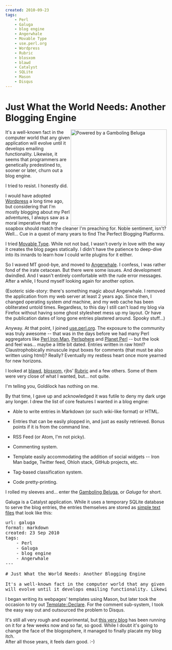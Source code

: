 ```yaml
---
created: 2010-09-23
tags:
    - Perl
    - Galuga
    - blog engine
    - Angerwhale
    - Movable Type
    - use.perl.org
    - Wordpress
    - Rubric
    - blosxom
    - blawd
    - Catalyst
    - SQLite
    - Mason
    - Disqus
---
```


# Just What the World Needs: Another Blogging Engine

<div style="float: right">
    <img src="__ENTRY_DIR__/galuga_logo.png" alt="Powered by a Gamboling Beluga" width="300" />
</div>

It's a well-known fact in the computer world that any given application
will evolve until it develops emailing functionality. Likewise,
it seems that programmers are genetically predestined to, sooner or later,
churn out a blog engine.

I tried to resist. I honestly did.

I would have adopted [Wordpress](http://wordpress.org/http://wordpress.org/) 
a long time ago, but considering that I'm mostly blogging 
about my Perl adventures, I always saw as a moral imperative that 
my soapbox should match the cleaner I'm preaching for. 
Noble sentiment, isn't? Well... Cue in a quest of many years to find 
The Perfect Blogging Platforms.

I tried [Movable Type](http://www.movabletype.org/). While not not bad, I
wasn't overly in love with the way it creates the blog pages statically. I
didn't have the patience to deep-dive into its innards to learn how
I could write plugins for it either.  

So I waved MT good-bye, and moved to [Angerwhale](http://github.com/jrockway/angerwhale).
I confess, I was rather fond of the irate cetacean.  But there were some issues. 
And development dwindled.  And I wasn't entirely comfortable with the rude error
messages. After a while, I found myself looking again for another option.

(Esoteric side-story: there's something magic about Angerwhale. I removed the
application from my web server at least 2 years ago.  Since then, I changed
operating system *and* machine, and my web cache has been obliterated untold
times. Regardless, to this day I still can't load 
my blog via Firefox without having some ghost stylesheet mess up my layout. Or
have the publication dates of long gone entries plastered around. Spooky
stuff...)

Anyway. At that point, I joined [use.perl.org](http://use.perl.org).  The exposure to 
the community was truly awesome -- 
that was in the days before we had many Perl
aggregators like [Perl Iron Man](http://ironman.enlightenedperl.org/), 
[Perlsphere](http://perlsphere.net/) and [Planet Perl](http://planet.perl.org/) --
but the look and feel was... maybe a little bit dated.  Entries written in
raw html?  Claustrophobically minuscule input boxes for comments (that must be
also written using html)? Really? Eventually my restless heart
once more
yearned for new horizons.

I looked at [blawd](http://github.com/perigrin/blawd),
[blosxom](http://www.blosxom.com/), rjbs'
[Rubric](http://github.com/rjbs/rubric) and a few others. Some of them were
very close of what I wanted, but... not quite.  

I'm telling you, Goldilock has nothing on me.

By that time, I gave up and acknowledged it was futile to deny my dark urge
any longer. I drew the list of
core features I wanted in a blog engine:

* Able to write entries in Markdown (or such wiki-like format) or HTML.

* Entries that can be easily plopped in, and just as easily retrieved. Bonus points
if it is from the command line.

* RSS Feed (or Atom, I'm not picky).

* Commenting system.

* Template easily accommodating the addition of social widgets --  Iron Man badge, Twitter feed, Ohloh stack,
GitHub projects, etc.

* Tag-based classification system.

* Code pretty-printing.

I rolled my sleeves and... enter the 
[Gamboling Beluga](http://github.com/yanick/Galuga), or *Galuga* for short.

Galuga is a Catalyst application.  While it uses a temporary SQLite database
to serve the blog entries, the entries themselves are stored as 
[simple text files](http://github.com/yanick/blog_entries) that
look like this:

<pre code="plain">
url: galuga
format: markdown
created: 23 Sep 2010
tags:
    - Perl
    - Galuga
    - blog engine
    - Angerwhale
---

# Just What the World Needs: Another Blogging Engine

It's a well-known fact in the computer world that any given application
will evolve until it develops emailing functionality. Likewise, [..]
</pre>

I began writing its webpages' templates using Mason, but later took the occasion to 
try out [Template::Declare](cpan).  For the comment sub-system, I 
took the easy way out and outsourced the problem to Disqus.

It's still all very rough and experimental, but [this very
blog](http://babyl.dyndns.org/techblog) has been running
on it for a few weeks now and so far, so good.  While I doubt it's
going to change the face of the blogosphere, it managed to
finally placate my blog itch.  
After all those years, it feels darn good. :-)


